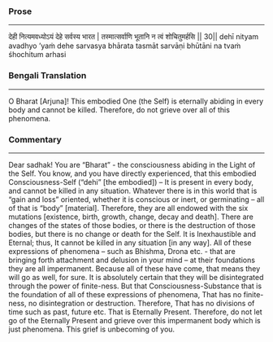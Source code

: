 ### Prose 
 --- 
देही नित्यमवध्योऽयं देहे सर्वस्य भारत |
तस्मात्सर्वाणि भूतानि न त्वं शोचितुमर्हसि || 30||
dehī nityam avadhyo ’yaṁ dehe sarvasya bhārata
tasmāt sarvāṇi bhūtāni na tvaṁ śhochitum arhasi

### Bengali Translation 
 --- 
O Bharat [Arjuna]! This embodied One (the Self) is eternally abiding in every body and cannot be killed. Therefore, do not grieve over all of this phenomena.

### Commentary 
 --- 
Dear sadhak! You are “Bharat” - the consciousness abiding in the Light of the Self. You know, and you have directly experienced, that this embodied Consciousness-Self (“dehi” [the embodied]) – It is present in every body, and cannot be killed in any situation. Whatever there is in this world that is “gain and loss” oriented, whether it is conscious or inert, or germinating – all of that is “body” [material]. Therefore, they are all endowed with the six mutations [existence, birth, growth, change, decay and death]. There are changes of the states of those bodies, or there is the destruction of those bodies, but there is no change or death for the Self. It is Inexhaustible and Eternal; thus, It cannot be killed in any situation [in any way]. All of these expressions of phenomena – such as Bhishma, Drona etc. - that are bringing forth attachment and delusion in your mind – at their foundations they are all impermanent. Because all of these have come, that means they will go as well, for sure. It is absolutely certain that they will be disintegrated through the power of finite-ness. But that Consciousness-Substance that is the foundation of all of these expressions of phenomena, That has no finite-ness, no disintegration or destruction. Therefore, That has no divisions of time such as past, future etc. That is Eternally Present. Therefore, do not let go of the Eternally Present and grieve over this impermanent body which is just phenomena. This grief is unbecoming of you.